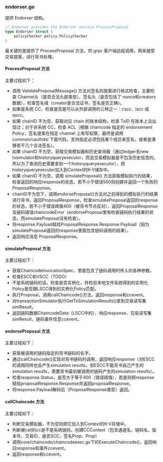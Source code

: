 ### endorser.go

提供 Endorser 结构。

```go
// Endorser provides the Endorser service ProcessProposal
type Endorser struct {
    policyChecker policy.PolicyChecker
}
```

最关键的是提供了 ProcessProposal 方法，供 grpc 客户端远程调用，用来接受交易提案，进行背书处理。

#### ProcessProposal 方法

主要过程如下：

* 调用 ValidateProposalMessage\(\) 方法对签名的提案进行格式检查，主要检查 Channel头（是否合法头部类型）、签名头（是否包括了 nonce和creators 数据），检查签名域（creator是合法证书，签名是否正确）。
* 如果是系统 CC，检查是否是可以从外部调用的三种之一：cscc、lscc 或 qscc。
* 如果 chainID 不为空，获取对应 chain 的账本结构，检查 TxID 在账本上没出现过；对于非系统 CC，检查 ACL（根据 chaincode 指定的 endorsement Policy，签名提案在指定 channel 上有写权限，最终是调用 common/cauthdsl 下面代码，支持指定必须包括某个成员来签名，或者是凑够若干几个合法签名）。
* 如果 chainID 不为空，获取交易模拟器和历史查询器（通过ledger去new txsimulator和historyqueryexecutor，而且交易模拟器是不包含历史信息的，所以为了查询历史需要拿到一个historyqueryexecutor），把historyqueryexecutor加入到Context的K-V储存中。
* 如果 chainID 不为空，调用 simulateProposal\(\) 方法获取模拟执行的结果，检查返回的响应response的状态，若不小于错误500则创建并返回一个失败的ProposalResponse。
* chainID不为空下，调用endorseProposal\(\)方法对之前得到的模拟执行的结果进行背书，返回ProposalResponse，检查simulateProposal返回的response的状态，若不小于错误阈值400（被背书节点反对），返回ProposalResponse及链码错误chaincodeError（endorseProposal里有检查链码执行结果的状态，而simulateProposal没有检查）。
* 将response.Payload赋给ProposalResponse.Response.Payload（因为simulateProposal返回的response里面包含链码调用的结果）。
* 返回响应消息 ProposalResponse。

#### simulateProposal 方法

主要过程如下：

* 获取ChaincodeInvocationSpec，里面包含了链码调用时传入的各种参数。
* 检查ESCC和VSCC（TODO）
* 不是系统链码的话，检查是否实例化，并检验本地文件系统得到的实例化Policy是否跟LSCC得到的实例化Policy匹配。
* 执行Proposal，调用callChaincode\(\)方法，返回response和ccevent。
* 对transactionSimulator执行GetTxSimulationResults\(\)拿到交易读写集simResult。
* 返回链码数据ChaincodeData（LSCC中的）、响应response、交易读写集simResult、链码事件信息ccevent。

#### endorseProposal 方法

主要过程如下：

* 获取被调用的链码指定的背书链码的名字。
* 通过callChaincode\(\)实现对背书链码的调用，返回响应response（对ESCC的调用同样也会产生simulation results，但ESCC不能背书自己产生的simulation results，需要背书最初被调用的链码产生的simulation results）。
* 检查response.Status，是否大于等于400（错误阈值），若是则把response赋给proposalResponse.Response并返回proposalResponse。
* 将response.Payload解码后（ProposalResponse类型）返回。

#### callChaincode 方法

主要过程如下：

* 判断交易模拟器，不为空则把它加入到Context的K-V存储中。
* 判断被call的cc是不是系统链码，创建CCContext（包含通道名、链码名、版本号、交易ID、是否SCC、签名Prop、Prop）
* 调用core/chaincode/chaincodeexec.go下的ExecuteChaincode\(\)，返回响应response和事件ccevent。
* 返回response和ccevent。


